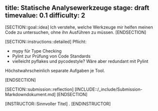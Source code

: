 title: Statische Analysewerkzeuge
stage: draft
timevalue: 0.1
difficulty: 2
---
[SECTION::goal::idea]
Ich verstehe, welche Werkzeuge mir helfen meinen Code zu untersuchen, ohne ihn Ausführen zu müssen.
[ENDSECTION]

[SECTION::instructions::detailed]
Pflicht: 

- mypy für Type Checking
- Pylint zur Prüfung von Code Standards
- vielleicht pyflakes und pycodestyle? Wäre aber redundant mit Pylint 

Höchstwahrscheinlich separate Aufgaben je Tool.

[ENDSECTION]

[SECTION::submission::reflection]
[INCLUDE::/_include/Submission-Markdowndokument.md]
[ENDSECTION]

[INSTRUCTOR::Sinnvoller Titel]
.
[ENDINSTRUCTOR]